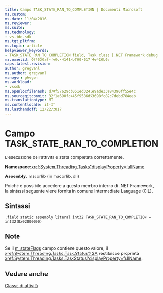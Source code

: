 ```yaml
---
title: Campo TASK_STATE_RAN_TO_COMPLETION | Documenti Microsoft
ms.custom: 
ms.date: 11/04/2016
ms.reviewer: 
ms.suite: 
ms.technology:
- vs-ide-sdk
ms.tgt_pltfrm: 
ms.topic: article
helpviewer_keywords:
- TASK_STATE_RAN_TO_COMPLETION field, Task class [.NET Framework debug engines]
ms.assetid: 0f4830af-fe0c-4141-b768-817f4e426b8c
caps.latest.revision: 
author: gregvanl
ms.author: gregvanl
manager: ghogen
ms.workload:
- vssdk
ms.openlocfilehash: d70f57629cb051ed3241e9ade33e84390ff55e4c
ms.sourcegitcommit: 32f1a690fc445f9586d53698fc82c7debd784eeb
ms.translationtype: MT
ms.contentlocale: it-IT
ms.lasthandoff: 12/22/2017
---
```

# <a name="taskstaterantocompletion-field"></a>Campo TASK_STATE_RAN_TO_COMPLETION
L'esecuzione dell'attività è stata completata correttamente.  
  
 **Namespace:**<xref:System.Threading.Tasks?displayProperty=fullName>  
  
 **Assembly:** mscorlib (in mscorlib. dll)  
  
 Poiché è possibile accedere a questo membro interno di .NET Framework, la sintassi seguente viene fornita in comune Intermediate Language (CIL).  
  
## <a name="syntax"></a>Sintassi  
  
```  
.field static assembly literal int32 TASK_STATE_RAN_TO_COMPLETION = int32(0x02000000)  
```  
  
## <a name="remarks"></a>Note  
 Se il [m_stateFlags](../../extensibility/debugger/m-stateflags-field.md) campo contiene questo valore, il <xref:System.Threading.Tasks.Task.Status%2A> restituisce proprietà <xref:System.Threading.Tasks.TaskStatus?displayProperty=fullName>.  
  
## <a name="see-also"></a>Vedere anche  
 [Classe di attività](../../extensibility/debugger/task-class-internal-members.md)